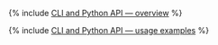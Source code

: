 {% include [CLI and Python API — overview](../../../_includes/user-guide/data-processing/chyt/cli-and-api-intro.md) %}

{% include [CLI and Python API — usage examples](../../../_includes/user-guide/data-processing/chyt/cli-and-api-details.md) %}
